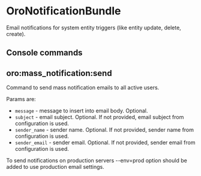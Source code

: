 OroNotificationBundle
=====================

Email notifications for system entity triggers (like entity update, delete, create).


Console commands
-------------

oro:mass_notification:send
-------------

Command to send mass notification emails to all active users.

Params are:

- `message` - message to insert into email body. Optional.
- `subject` - email subject. Optional. If not provided, email subject from configuration is used.
- `sender_name` - sender name. Optional. If not provided, sender name from configuration is used.
- `sender_email` - sender email. Optional. If not provided, sender email from configuration is used.

To send notifications on production servers --env=prod option should be added to use production email settings.
